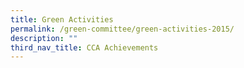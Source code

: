 ```yaml
---
title: Green Activities
permalink: /green-committee/green-activities-2015/
description: ""
third_nav_title: CCA Achievements
---
```


